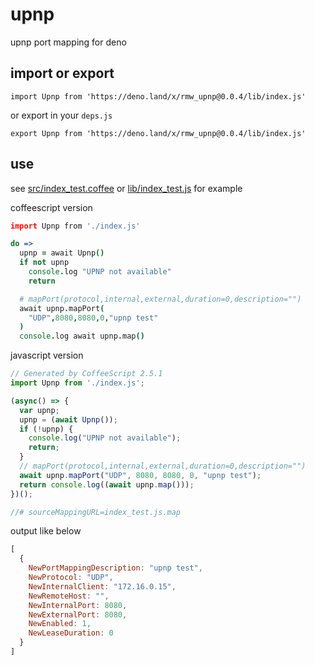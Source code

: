 <!-- 本文件由 ./readme.make.md 自动生成，请不要直接修改此文件 -->

# upnp

upnp port mapping for deno

## import or export

```
import Upnp from 'https://deno.land/x/rmw_upnp@0.0.4/lib/index.js'
```

or export in your `deps.js`

```
export Upnp from 'https://deno.land/x/rmw_upnp@0.0.4/lib/index.js'
```

## use

see [src/index_test.coffee](./src/index_test.coffee) or [lib/index_test.js](./lib/index_test.js)  for example

coffeescript version

```coffee
import Upnp from './index.js'

do =>
  upnp = await Upnp()
  if not upnp
    console.log "UPNP not available"
    return

  # mapPort(protocol,internal,external,duration=0,description="")
  await upnp.mapPort(
    "UDP",8080,8080,0,"upnp test"
  )
  console.log await upnp.map()

```


javascript version

```javascript
// Generated by CoffeeScript 2.5.1
import Upnp from './index.js';

(async() => {
  var upnp;
  upnp = (await Upnp());
  if (!upnp) {
    console.log("UPNP not available");
    return;
  }
  // mapPort(protocol,internal,external,duration=0,description="")
  await upnp.mapPort("UDP", 8080, 8080, 0, "upnp test");
  return console.log((await upnp.map()));
})();

//# sourceMappingURL=index_test.js.map

```

output like below

```javascript
[
  {
    NewPortMappingDescription: "upnp test",
    NewProtocol: "UDP",
    NewInternalClient: "172.16.0.15",
    NewRemoteHost: "",
    NewInternalPort: 8080,
    NewExternalPort: 8080,
    NewEnabled: 1,
    NewLeaseDuration: 0
  }
]
```
